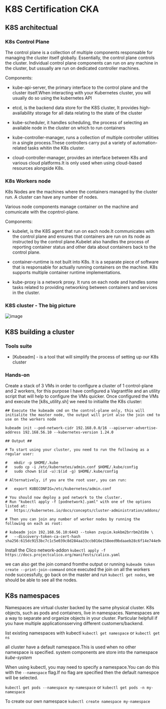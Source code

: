 # K8S Certification CKA #

## K8S architectual ##

### K8s Control Plane ###

The control plane is a collection of multiple components responsable for managing the cluster itself globally. Essentially, the control plane controls the cluster.
Individual control plane components can run on any machine in the cluster, but ussually are run on dedicated controller machines.

Components:

- kube-api-server, the primary interface to the control plane and the cluster itself.When interacting with your Kubernetes cluster, you will usually do so using the kubernetes API

- etcd, is the backend data store for the K8S cluster, It provides high-availability storage for all data relating to the state of the cluster

- kube-scheduler, it handles scheduling, the process of selecting an available node in the cluster on which to run containers

- kube-controller-manager, runs a collection of multiple controller utilities in a single process.These controllers carry put a variety of automation-related tasks whitin the K8s cluster.

- cloud-controller-manager, provides an interface between K8s and various cloud platforms.It is only used when using cloud-based resources alongside K8s.


### K8s Workers node ###

K8s Nodes are the machines where the containers managed by the cluster run. A cluster can have any number of nodes.

Various node components manage container on the machine and comunicate with the copntrol-plane.

Components:

- kubelet, is the K8S agent that run on each node.It communicates with the control plane and ensures that containers are run on its node as instructed by the control plane.Kubelet also handles the process of reporting container status and other data about containers back to the control plane.

- container-runtime is not built into K8s. It is a separate piece of software that is responsable for actually running containers on the machine.
K8s supports multiple container runtime implementations.

- kube-proxy is a network proxy. It runs on each node and handles some tasks related to providing networking between containers and services in the cluster.



### K8S cluster - The big picture ###

![image](https://user-images.githubusercontent.com/25394408/196386040-73ac524e-44c0-49b9-b083-32869ead8582.png)


## K8S building a cluster ##

### Tools suite ###

 - [Kubeadm] - is a tool that will simplify the process of setting up our K8s cluster


### Hands-on  ###

Create a stack of 3 VMs in order to configure a cluster of 1 control-plane and 2 workers, for this purpose I have configured a Vagrantfile and an utility script that will help to configure the VMs quicker. 
Once configured the VMs and execute the [k8s_utility.sh] we need to initialite the K8s cluster:

```shell
## Execute the kubeadm cmd on the control-plane only, this will initialite the master node, the output will print also the join cmd to use on the workers node

kubeadm init --pod-network-cidr 192.168.0.0/16 --apiserver-advertise-address 192.168.56.10 --kubernetes-version 1.24.0

## Output ##

# To start using your cluster, you need to run the following as a regular user:

#   mkdir -p $HOME/.kube
#   sudo cp -i /etc/kubernetes/admin.conf $HOME/.kube/config
#   sudo chown $(id -u):$(id -g) $HOME/.kube/config

# Alternatively, if you are the root user, you can run:

#   export KUBECONFIG=/etc/kubernetes/admin.conf

# You should now deploy a pod network to the cluster.
# Run "kubectl apply -f [podnetwork].yaml" with one of the options listed at:
#   https://kubernetes.io/docs/concepts/cluster-administration/addons/

# Then you can join any number of worker nodes by running the following on each as root:

# kubeadm join 192.168.56.10:6443 --token zvqsim.kokbm2brrbm2d10e \
# 	--discovery-token-ca-cert-hash sha256:615dc9153bc7c1c5e039c8d284aa33ccb016e158eed9bdaaeb28c6f14e744e9c

```
Install the Clico network-addon
`kubectl apply -f https://docs.projectcalico.org/manifests/calico.yaml`

we can also get the join comand fromthe output or running `kubeadm token create --print-join-command` once executed the join on all the workers node successfully, go back on the master and run `kubectl get nodes`, we should be able to see all the nodes.


## K8s namespaces ##

Namespaces are virtual cluster backed by the same physical cluster. K8s objects, such as pods and containers, live in namespaces. Namespaces are a way to separate and organize objects in your cluster.
Particular helpfull if you have multiple applicationsserving different customers/backend.

list existing namespaces with kubectl
`kubectl get namespace`
or 
`kubectl get ns`

all cluster have a default namespace.This is used when no other namespace is specified. system components are store into the namespace *kube-system*

When using kubectl, you may need to specify a namespace.You can do this with the `--namespace` flag.If no flag are specified then the default namespce will be selected.

`kubectl get pods --namespace my-namespace`
or
`kubectl get pods -n my-namespace`

To create our own namespace
`kubectl create namespace my-namespace`
